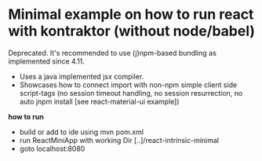 # Minimal example on how to run react with kontraktor (without node/babel)

Deprecated. It's recommended to use (j)npm-based bundling as implemented since 4.11.

* Uses a java implemented jsx compiler.
* Showcases how to connect import with non-npm simple client side script-tags
(no session timeout handling, no session resurrection, no auto jnpm install [see react-material-ui example])

**how to run**
* build or add to ide using mvn pom.xml
* run ReactMiniApp with working Dir [..]/react-intrinsic-minimal
* goto localhost:8080

